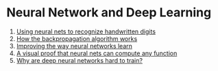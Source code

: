 # Neural Network and Deep Learning
1. [Using neural nets to recognize handwritten digits][1]
1. [How the backpropagation algorithm works][2]
1. [Improving the way neural networks learn][3]
1. [A visual proof that neural nets can compute any function][4]
1. [Why are deep neural networks hard to train?][5]


[1]: chap1.ipynb
[2]: chap2.ipynb
[3]: chap3.ipynb
[4]: chap4.md
[5]: chap5.ipynb